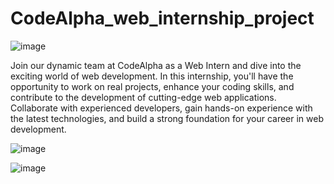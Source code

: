 # CodeAlpha_web_internship_project
![image](https://github.com/SumitKumargiri/CodeAlpha_web_internship_project/assets/96234273/ec7429e5-59f5-4743-b755-61d83b927901)


Join our dynamic team at CodeAlpha as a Web Intern and dive into the exciting world of web development. In this internship, you'll have the opportunity to work on real projects, enhance your coding skills, and contribute to the development of cutting-edge web applications. Collaborate with experienced developers, gain hands-on experience with the latest technologies, and build a strong foundation for your career in web development.

![image](https://github.com/SumitKumargiri/CodeAlpha_web_internship_project/assets/96234273/50d72d4d-8e45-447b-96da-d32c75d819ad)


![image](https://github.com/SumitKumargiri/CodeAlpha_web_internship_project/assets/96234273/f9e421d5-b11b-4958-9c8f-23eb82e528cd)
